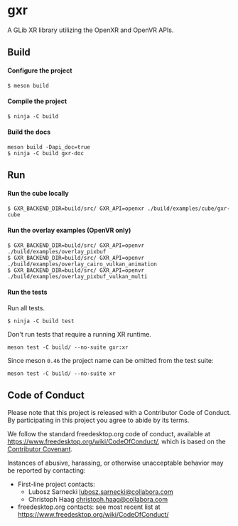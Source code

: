 gxr
===

A GLib XR library utilizing the OpenXR and OpenVR APIs.

## Build

#### Configure the project
```
$ meson build
```

#### Compile the project
```
$ ninja -C build
```

#### Build the docs
```
meson build -Dapi_doc=true
$ ninja -C build gxr-doc
```

## Run

#### Run the cube locally
```
$ GXR_BACKEND_DIR=build/src/ GXR_API=openxr ./build/examples/cube/gxr-cube
```

#### Run the overlay examples (OpenVR only)
```
$ GXR_BACKEND_DIR=build/src/ GXR_API=openvr ./build/examples/overlay_pixbuf
$ GXR_BACKEND_DIR=build/src/ GXR_API=openvr ./build/examples/overlay_cairo_vulkan_animation
$ GXR_BACKEND_DIR=build/src/ GXR_API=openvr ./build/examples/overlay_pixbuf_vulkan_multi
```

#### Run the tests
Run all tests.
```
$ ninja -C build test
```

Don't run tests that require a running XR runtime.
```
meson test -C build/ --no-suite gxr:xr
```

Since meson `0.46` the project name can be omitted from the test suite:
```
meson test -C build/ --no-suite xr

```

## Code of Conduct

Please note that this project is released with a Contributor Code of Conduct.
By participating in this project you agree to abide by its terms.

We follow the standard freedesktop.org code of conduct,
available at <https://www.freedesktop.org/wiki/CodeOfConduct/>,
which is based on the [Contributor Covenant](https://www.contributor-covenant.org).

Instances of abusive, harassing, or otherwise unacceptable behavior may be
reported by contacting:

* First-line project contacts:
  * Lubosz Sarnecki <lubosz.sarnecki@collabora.com>
  * Christoph Haag <christoph.haag@collabora.com>
* freedesktop.org contacts: see most recent list at <https://www.freedesktop.org/wiki/CodeOfConduct/>


